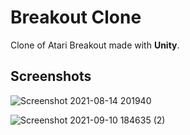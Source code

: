 # Breakout Clone
Clone of Atari Breakout made with **Unity**.
## Screenshots
![Screenshot 2021-08-14 201940](https://user-images.githubusercontent.com/35128994/129450253-d5a6da2a-b1b1-4182-b5ea-77f04f70c905.png)

![Screenshot 2021-09-10 184635 (2)](https://user-images.githubusercontent.com/35128994/132859369-b65c72a5-f6f8-44d7-a9f9-4d0a010db250.png)
